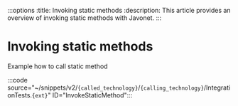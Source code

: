 :::options
:title: Invoking static methods
:description: This article provides an overview of invoking static methods with Javonet.
:::

# Invoking static methods

Example how to call static method

:::code source="~/snippets/v2/`{called_technology}`/`{calling_technology}`/IntegrationTests.`{ext}`" ID="InvokeStaticMethod":::
